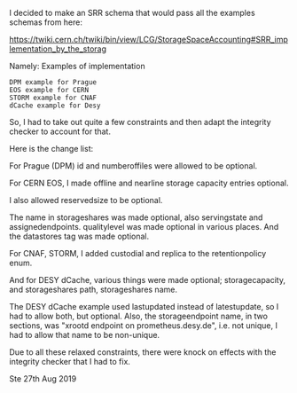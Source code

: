 I decided to make an SRR schema that would pass all the examples  schemas from here:

https://twiki.cern.ch/twiki/bin/view/LCG/StorageSpaceAccounting#SRR_implementation_by_the_storag

Namely: Examples of implementation

    DPM example for Prague
    EOS example for CERN
    STORM example for CNAF
    dCache example for Desy 

So, I had to take out quite a few constraints and then adapt the integrity checker to account for that.

Here is the change list:

For Prague (DPM) id and numberoffiles were allowed to be optional.

For CERN EOS, I made offline and nearline storage capacity entries optional.

I also allowed reservedsize to be optional.

The name in storageshares was made optional, also servingstate and assignedendpoints. qualitylevel was made optional in various places. And the datastores tag was made optional.

For CNAF, STORM, I added custodial and replica to the retentionpolicy enum.

And for DESY dCache, various things were made optional; storagecapacity, and storageshares path, storageshares name.

The DESY dCache example used lastupdated instead of latestupdate, so I had to allow both, but optional. Also, the storageendpoint name, in two sections, was "xrootd endpoint on prometheus.desy.de", i.e. not unique, I had to allow that name to be non-unique.

Due to all these relaxed constraints, there were knock on effects with the integrity checker that I had to fix.

Ste
27th Aug 2019
